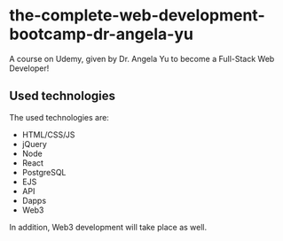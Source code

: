 # the-complete-web-development-bootcamp-dr-angela-yu
A course on Udemy, given by Dr. Angela Yu to become a Full-Stack Web Developer!

## Used technologies
The used technologies are:
+ HTML/CSS/JS
+ jQuery
+ Node
+ React
+ PostgreSQL
+ EJS
+ API
+ Dapps
+ Web3

In addition, Web3 development will take place as well.